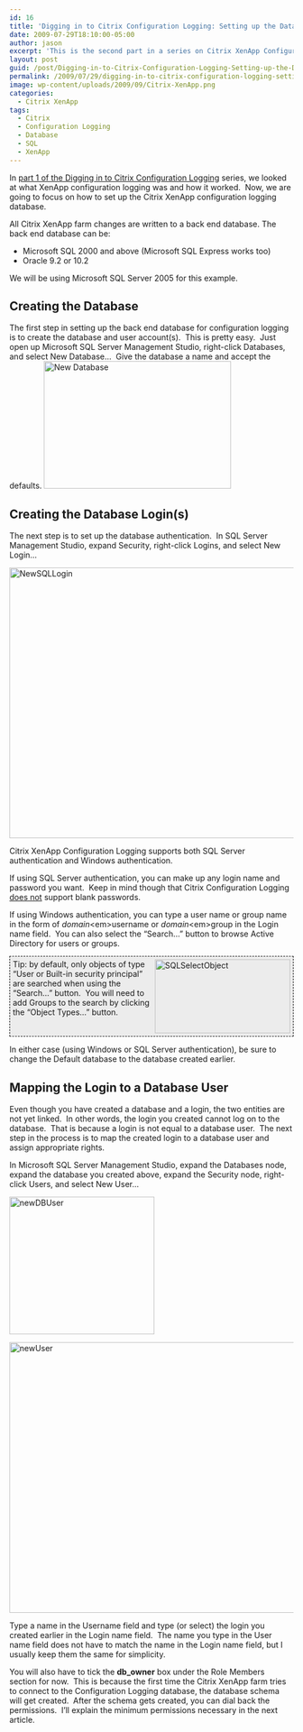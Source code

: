 ```yaml
---
id: 16
title: 'Digging in to Citrix Configuration Logging: Setting up the Database'
date: 2009-07-29T18:10:00-05:00
author: jason
excerpt: 'This is the second part in a series on Citrix XenApp Configuration Logging.  When Citrix XenApp Configuration Logging is enabled, all changes are written to a back end database.  In this part, we will look at the details of how to create the database, logins, and users.'
layout: post
guid: /post/Digging-in-to-Citrix-Configuration-Logging-Setting-up-the-Database.aspx
permalink: /2009/07/29/digging-in-to-citrix-configuration-logging-setting-up-the-database/
image: wp-content/uploads/2009/09/Citrix-XenApp.png
categories:
  - Citrix XenApp
tags:
  - Citrix
  - Configuration Logging
  - Database
  - SQL
  - XenApp
---
```

In <a href="http://www.jasonconger.com/post/Digging-in-to-Citrix-Configuration-Logging-Part-1.aspx">part 1 of the Digging in to Citrix Configuration Logging</a> series, we looked at what XenApp configuration logging was and how it worked.&nbsp; Now, we are going to focus on how to set up the Citrix XenApp configuration logging database.

All Citrix XenApp farm changes are written to a back end database. The back end database can be:
<ul>
	<li>Microsoft SQL 2000 and above (Microsoft SQL Express works too)</li>
	<li>Oracle 9.2 or 10.2&nbsp;</li>
</ul>
We will be using Microsoft SQL Server 2005 for this example.
<h2>Creating the Database</h2>
The first step in setting up the back end database for configuration logging is to create the database and user account(s).&nbsp; This is pretty easy.&nbsp; Just open up Microsoft SQL Server Management Studio, right-click Databases, and select New Database…&nbsp; Give the database a name and accept the defaults.

<img title="New Database" src="http://www.jasonconger.com/images/articleImages/newdatabase.png" alt="New Database" width="332" height="226" />
<h2>Creating the Database Login(s)</h2>
The next step is to set up the database authentication.&nbsp; In SQL Server Management Studio, expand Security, right-click Logins, and select New Login…

<a href="http://www.jasonconger.com/images/articleImages/NewSQLLogin.png" target="_blank"><img style="display: inline; border-width: 0px;" title="NewSQLLogin" src="http://www.jasonconger.com/images/articleImages/NewSQLLogin_thumb.png" border="0" alt="NewSQLLogin" width="535" height="480" /></a>

Citrix XenApp Configuration Logging supports both SQL Server authentication and Windows authentication.

If using SQL Server authentication, you can make up any login name and password you want.&nbsp; Keep in mind though that Citrix Configuration Logging <span style="text-decoration: underline;">does not</span> support blank passwords.

If using Windows authentication, you can type a user name or group name in the form of <em>domain</em>\<em>username</em> or <em>domain</em>\<em>group </em>in the Login name field.&nbsp; You can also select the “Search…” button to browse Active Directory for users or groups.
<p style="background: #ececec; height: 131px; border: #000 1px dashed; padding: 5px;"><a href="http://www.jasonconger.com/images/articleImages/SQLSelectObject.png"><img style="float: right; border-width: 0px;" title="SQLSelectObject" src="http://www.jasonconger.com/images/articleImages/SQLSelectObject_thumb.png" border="0" alt="SQLSelectObject" width="240" height="131" /></a> Tip: by default, only objects of type “User or Built-in security principal” are searched when using the “Search…” button.&nbsp; You will need to add Groups to the search by clicking the “Object Types…” button.</p>
In either case (using Windows or SQL Server authentication), be sure to change the Default database to the database created earlier.
<h2>Mapping the Login to a Database User</h2>
Even though you have created a database and a login, the two entities are not yet linked.&nbsp; In other words, the login you created cannot log on to the database.&nbsp; That is because a login is not equal to a database user.&nbsp; The next step in the process is to map the created login to a database user and assign appropriate rights.&nbsp;

In Microsoft SQL Server Management Studio, expand the Databases node, expand the database you created above, expand the Security node, right-click Users, and select New User…

<a href="http://www.jasonconger.com/images/articleImages/newDBUser.png"><img style="display: inline; border-width: 0px;" title="newDBUser" src="http://www.jasonconger.com/images/articleImages/newDBUser_thumb.png" border="0" alt="newDBUser" width="257" height="244" /></a> <a href="http://www.jasonconger.com/images/articleImages/newUser_1.png"></a>

<img style="display: inline; border: 0px;" title="newUser" src="http://www.jasonconger.com/images/articleImages/newUser_thumb_1.png" border="0" alt="newUser" width="535" height="480" />

Type a name in the Username field and type (or select) the login you created earlier in the Login name field.&nbsp; The name you type in the User name field does not have to match the name in the Login name field, but I usually keep them the same for simplicity.

You will also have to tick the <strong>db_owner</strong> box under the Role Members section for now.&nbsp; This is because the first time the Citrix XenApp farm tries to connect to the Configuration Logging database, the database schema will get created.&nbsp; After the schema gets created, you can dial back the permissions.&nbsp; I’ll explain the minimum permissions necessary in the next article.
